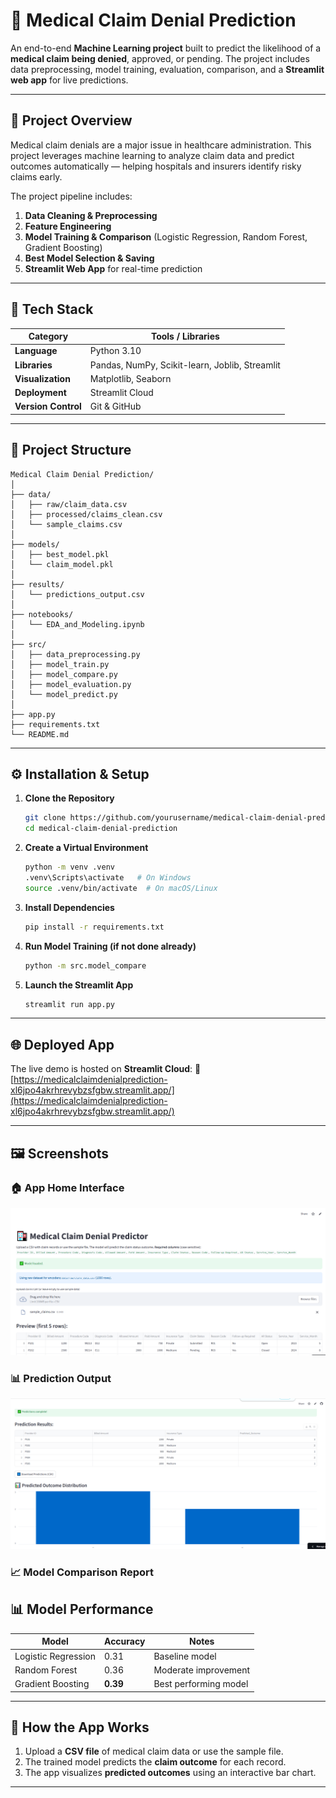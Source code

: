 # 🏥 Medical Claim Denial Prediction

An end-to-end **Machine Learning project** built to predict the likelihood of a **medical claim being denied**, approved, or pending.
The project includes data preprocessing, model training, evaluation, comparison, and a **Streamlit web app** for live predictions.

---

## 📘 Project Overview

Medical claim denials are a major issue in healthcare administration. This project leverages machine learning to analyze claim data and predict outcomes automatically — helping hospitals and insurers identify risky claims early.

The project pipeline includes:

1. **Data Cleaning & Preprocessing**
2. **Feature Engineering**
3. **Model Training & Comparison** (Logistic Regression, Random Forest, Gradient Boosting)
4. **Best Model Selection & Saving**
5. **Streamlit Web App** for real-time prediction

---

## 🧠 Tech Stack

| Category            | Tools / Libraries                              |
| ------------------- | ---------------------------------------------- |
| **Language**        | Python 3.10                                    |
| **Libraries**       | Pandas, NumPy, Scikit-learn, Joblib, Streamlit |
| **Visualization**   | Matplotlib, Seaborn                            |
| **Deployment**      | Streamlit Cloud                                |
| **Version Control** | Git & GitHub                                   |

---

## 📂 Project Structure

```
Medical Claim Denial Prediction/
│
├── data/
│   ├── raw/claim_data.csv
│   ├── processed/claims_clean.csv
│   └── sample_claims.csv
│
├── models/
│   ├── best_model.pkl
│   └── claim_model.pkl
│
├── results/
│   └── predictions_output.csv
│
├── notebooks/
│   └── EDA_and_Modeling.ipynb
│
├── src/
│   ├── data_preprocessing.py
│   ├── model_train.py
│   ├── model_compare.py
│   ├── model_evaluation.py
│   └── model_predict.py
│
├── app.py
├── requirements.txt
└── README.md
```

---

## ⚙️ Installation & Setup

1. **Clone the Repository**

   ```bash
   git clone https://github.com/yourusername/medical-claim-denial-prediction.git
   cd medical-claim-denial-prediction
   ```

2. **Create a Virtual Environment**

   ```bash
   python -m venv .venv
   .venv\Scripts\activate   # On Windows
   source .venv/bin/activate  # On macOS/Linux
   ```

3. **Install Dependencies**

   ```bash
   pip install -r requirements.txt
   ```

4. **Run Model Training (if not done already)**

   ```bash
   python -m src.model_compare
   ```

5. **Launch the Streamlit App**

   ```bash
   streamlit run app.py
   ```

---

## 🌐 Deployed App

The live demo is hosted on **Streamlit Cloud**:
🔗 [https://medicalclaimdenialprediction-xl6jpo4akrhrevybzsfgbw.streamlit.app/](https://medicalclaimdenialprediction-xl6jpo4akrhrevybzsfgbw.streamlit.app/)

---

## 🖼️ Screenshots

### 🏠 App Home Interface

![App Home](reports/Home.png)

### 📊 Prediction Output

![Prediction Output](reports/result.png)

### 📈 Model Comparison Report



## 📊 Model Performance

| Model               | Accuracy | Notes                 |
| ------------------- | -------- | --------------------- |
| Logistic Regression | 0.31     | Baseline model        |
| Random Forest       | 0.36     | Moderate improvement  |
| Gradient Boosting   | **0.39** | Best performing model |

---

## 🧩 How the App Works

1. Upload a **CSV file** of medical claim data or use the sample file.
2. The trained model predicts the **claim outcome** for each record.
3. The app visualizes **predicted outcomes** using an interactive bar chart.

---


